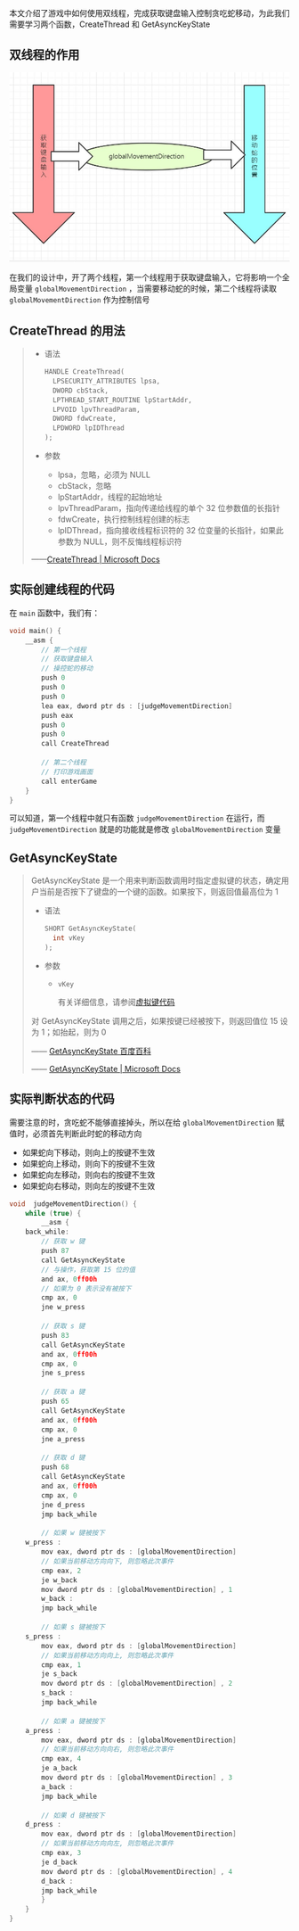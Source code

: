 本文介绍了游戏中如何使用双线程，完成获取键盘输入控制贪吃蛇移动，为此我们需要学习两个函数，CreateThread 和 GetAsyncKeyState

## 双线程的作用

![](./assets/snake5.jpg)

在我们的设计中，开了两个线程，第一个线程用于获取键盘输入，它将影响一个全局变量 `globalMovementDirection` ，当需要移动蛇的时候，第二个线程将读取 `globalMovementDirection` 作为控制信号

## CreateThread 的用法

> * 语法
>
>   ```c
>   HANDLE CreateThread(
>     LPSECURITY_ATTRIBUTES lpsa,
>     DWORD cbStack,
>     LPTHREAD_START_ROUTINE lpStartAddr,
>     LPVOID lpvThreadParam,
>     DWORD fdwCreate,
>     LPDWORD lpIDThread
>   );
>   ```
>
> * 参数
>
>   * lpsa，忽略，必须为 NULL
>   * cbStack，忽略
>   * lpStartAddr，线程的起始地址
>   * lpvThreadParam，指向传递给线程的单个 32 位参数值的长指针
>   * fdwCreate，执行控制线程创建的标志
>   * lpIDThread，指向接收线程标识符的 32 位变量的长指针，如果此参数为 NULL，则不反悔线程标识符
>
> ——[CreateThread | Microsoft Docs](https://docs.microsoft.com/en-us/previous-versions/bb202727(v=msdn.10)?redirectedfrom=MSDN)

## 实际创建线程的代码

在 `main` 函数中，我们有：

```c
void main() {
	__asm {
		// 第一个线程
		// 获取键盘输入
		// 操控蛇的移动
		push 0
		push 0
		push 0
		lea eax, dword ptr ds : [judgeMovementDirection]
		push eax
		push 0
		push 0
		call CreateThread

		// 第二个线程
		// 打印游戏画面
		call enterGame
	}
}
```

可以知道，第一个线程中就只有函数 `judgeMovementDirection` 在运行，而 `judgeMovementDirection` 就是的功能就是修改 `globalMovementDirection` 变量

## GetAsyncKeyState

> GetAsyncKeyState 是一个用来判断函数调用时指定虚拟键的状态，确定用户当前是否按下了键盘的一个键的函数。如果按下，则返回值最高位为 1
>
> * 语法
>
>   ```c
>   SHORT GetAsyncKeyState(
>     int vKey
>   );
>   ```
>
> * 参数
>
>   * `vKey`
>
>     有关详细信息，请参阅[虚拟键代码](https://docs.microsoft.com/en-us/windows/win32/inputdev/virtual-key-codes)
>
> 对 GetAsyncKeyState 调用之后，如果按键已经被按下，则返回值位 15 设为 1；如抬起，则为 0
>
> —— [GetAsyncKeyState 百度百科](https://baike.baidu.com/item/GetAsyncKeyState/918387?fr=aladdin)
>
> —— [GetAsyncKeyState | Microsoft Docs](https://docs.microsoft.com/en-us/windows/win32/api/winuser/nf-winuser-getasynckeystate)

## 实际判断状态的代码

需要注意的时，贪吃蛇不能够直接掉头，所以在给 `globalMovementDirection` 赋值时，必须首先判断此时蛇的移动方向

* 如果蛇向下移动，则向上的按键不生效
* 如果蛇向上移动，则向下的按键不生效
* 如果蛇向左移动，则向右的按键不生效
* 如果蛇向右移动，则向左的按键不生效

```c
void  judgeMovementDirection() {
	while (true) {
		__asm {
	back_while:
		// 获取 w 键
		push 87
		call GetAsyncKeyState
		// 与操作，获取第 15 位的值
		and ax, 0ff00h
		// 如果为 0 表示没有被按下
		cmp ax, 0
		jne w_press

		// 获取 s 键
		push 83
		call GetAsyncKeyState
		and ax, 0ff00h
		cmp ax, 0
		jne s_press

		// 获取 a 键
		push 65
		call GetAsyncKeyState
		and ax, 0ff00h
		cmp ax, 0
		jne a_press

		// 获取 d 键
		push 68
		call GetAsyncKeyState
		and ax, 0ff00h
		cmp ax, 0
		jne d_press
		jmp back_while

		// 如果 w 键被按下
	w_press :
		mov eax, dword ptr ds : [globalMovementDirection]
		// 如果当前移动方向向下, 则忽略此次事件
		cmp eax, 2
		je w_back
		mov dword ptr ds : [globalMovementDirection] , 1
		w_back :
		jmp back_while

		// 如果 s 键被按下
	s_press :
		mov eax, dword ptr ds : [globalMovementDirection]
		// 如果当前移动方向向上, 则忽略此次事件
		cmp eax, 1
		je s_back
		mov dword ptr ds : [globalMovementDirection] , 2
		s_back :
		jmp back_while

		// 如果 a 键被按下
	a_press :
		mov eax, dword ptr ds : [globalMovementDirection]
		// 如果当前移动方向向右, 则忽略此次事件
		cmp eax, 4
		je a_back
		mov dword ptr ds : [globalMovementDirection] , 3
		a_back :
		jmp back_while

		// 如果 d 键被按下
	d_press :
		mov eax, dword ptr ds : [globalMovementDirection]
		// 如果当前移动方向向左, 则忽略此次事件
		cmp eax, 3
		je d_back
		mov dword ptr ds : [globalMovementDirection] , 4
		d_back :
		jmp back_while
		}
	}
}
```
